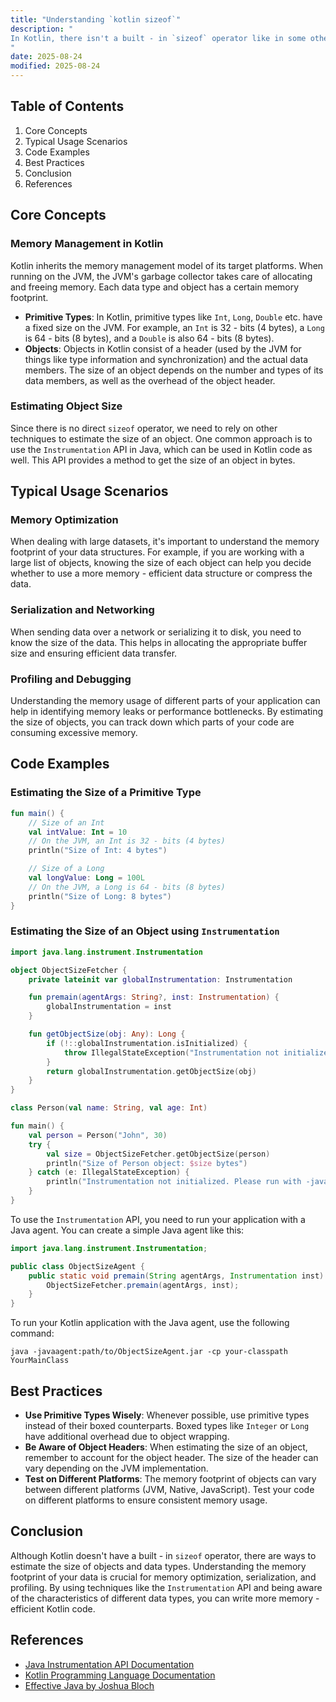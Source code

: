 ```yaml
---
title: "Understanding `kotlin sizeof`"
description: "
In Kotlin, there isn't a built - in `sizeof` operator like in some other languages such as C or C++. The `sizeof` concept is related to determining the amount of memory occupied by a data type or an object. In Kotlin, which runs on the Java Virtual Machine (JVM) or other platforms like Native and JavaScript, memory management is handled differently. However, there are ways to estimate the size of objects and data types, which is crucial for scenarios such as optimizing memory usage, dealing with large datasets, or understanding the memory footprint of your application.
"
date: 2025-08-24
modified: 2025-08-24
---
```


## Table of Contents
1. Core Concepts
2. Typical Usage Scenarios
3. Code Examples
4. Best Practices
5. Conclusion
6. References

## Core Concepts
### Memory Management in Kotlin
Kotlin inherits the memory management model of its target platforms. When running on the JVM, the JVM's garbage collector takes care of allocating and freeing memory. Each data type and object has a certain memory footprint.

- **Primitive Types**: In Kotlin, primitive types like `Int`, `Long`, `Double` etc. have a fixed size on the JVM. For example, an `Int` is 32 - bits (4 bytes), a `Long` is 64 - bits (8 bytes), and a `Double` is also 64 - bits (8 bytes).
- **Objects**: Objects in Kotlin consist of a header (used by the JVM for things like type information and synchronization) and the actual data members. The size of an object depends on the number and types of its data members, as well as the overhead of the object header.

### Estimating Object Size
Since there is no direct `sizeof` operator, we need to rely on other techniques to estimate the size of an object. One common approach is to use the `Instrumentation` API in Java, which can be used in Kotlin code as well. This API provides a method to get the size of an object in bytes.

## Typical Usage Scenarios
### Memory Optimization
When dealing with large datasets, it's important to understand the memory footprint of your data structures. For example, if you are working with a large list of objects, knowing the size of each object can help you decide whether to use a more memory - efficient data structure or compress the data.

### Serialization and Networking
When sending data over a network or serializing it to disk, you need to know the size of the data. This helps in allocating the appropriate buffer size and ensuring efficient data transfer.

### Profiling and Debugging
Understanding the memory usage of different parts of your application can help in identifying memory leaks or performance bottlenecks. By estimating the size of objects, you can track down which parts of your code are consuming excessive memory.

## Code Examples

### Estimating the Size of a Primitive Type
```kotlin
fun main() {
    // Size of an Int
    val intValue: Int = 10
    // On the JVM, an Int is 32 - bits (4 bytes)
    println("Size of Int: 4 bytes") 

    // Size of a Long
    val longValue: Long = 100L
    // On the JVM, a Long is 64 - bits (8 bytes)
    println("Size of Long: 8 bytes")
}
```

### Estimating the Size of an Object using `Instrumentation`
```kotlin
import java.lang.instrument.Instrumentation

object ObjectSizeFetcher {
    private lateinit var globalInstrumentation: Instrumentation

    fun premain(agentArgs: String?, inst: Instrumentation) {
        globalInstrumentation = inst
    }

    fun getObjectSize(obj: Any): Long {
        if (!::globalInstrumentation.isInitialized) {
            throw IllegalStateException("Instrumentation not initialized")
        }
        return globalInstrumentation.getObjectSize(obj)
    }
}

class Person(val name: String, val age: Int)

fun main() {
    val person = Person("John", 30)
    try {
        val size = ObjectSizeFetcher.getObjectSize(person)
        println("Size of Person object: $size bytes")
    } catch (e: IllegalStateException) {
        println("Instrumentation not initialized. Please run with -javaagent.")
    }
}
```
To use the `Instrumentation` API, you need to run your application with a Java agent. You can create a simple Java agent like this:
```java
import java.lang.instrument.Instrumentation;

public class ObjectSizeAgent {
    public static void premain(String agentArgs, Instrumentation inst) {
        ObjectSizeFetcher.premain(agentArgs, inst);
    }
}
```
To run your Kotlin application with the Java agent, use the following command:
```
java -javaagent:path/to/ObjectSizeAgent.jar -cp your-classpath YourMainClass
```

## Best Practices
- **Use Primitive Types Wisely**: Whenever possible, use primitive types instead of their boxed counterparts. Boxed types like `Integer` or `Long` have additional overhead due to object wrapping.
- **Be Aware of Object Headers**: When estimating the size of an object, remember to account for the object header. The size of the header can vary depending on the JVM implementation.
- **Test on Different Platforms**: The memory footprint of objects can vary between different platforms (JVM, Native, JavaScript). Test your code on different platforms to ensure consistent memory usage.

## Conclusion
Although Kotlin doesn't have a built - in `sizeof` operator, there are ways to estimate the size of objects and data types. Understanding the memory footprint of your data is crucial for memory optimization, serialization, and profiling. By using techniques like the `Instrumentation` API and being aware of the characteristics of different data types, you can write more memory - efficient Kotlin code.

## References
- [Java Instrumentation API Documentation](https://docs.oracle.com/javase/8/docs/api/java/lang/instrument/Instrumentation.html)
- [Kotlin Programming Language Documentation](https://kotlinlang.org/docs/home.html)
- [Effective Java by Joshua Bloch](https://www.oreilly.com/library/view/effective-java-3rd/9780134686097/)